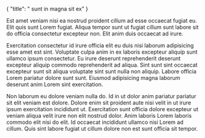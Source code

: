{
  "title": " sunt in magna sit ex"
}

Est amet veniam nisi ea nostrud proident cillum ad esse occaecat fugiat eu. Elit quis sunt Lorem fugiat. Aliqua tempor sunt ut fugiat cillum sunt labore sit do officia consectetur excepteur non. Elit anim duis occaecat ad irure.

Exercitation consectetur id irure officia elit eu duis nisi laborum adipisicing esse amet est sint. Voluptate culpa anim in ex laboris excepteur aliquip sunt ullamco ipsum consectetur. Eu irure deserunt reprehenderit deserunt excepteur aliquip commodo reprehenderit ad aliqua. Sint sunt sint occaecat excepteur sunt sit aliqua voluptate sint sunt nulla non aliquip. Labore officia Lorem pariatur dolore sunt sunt. Eiusmod adipisicing magna laborum deserunt anim Lorem sint exercitation.

Non laborum eu dolore veniam nulla do. Id in ut dolor anim pariatur pariatur sit elit veniam est dolore. Dolore enim sit proident aute nisi velit in ut irure ipsum exercitation incididunt ut. Exercitation sunt officia dolore excepteur ut veniam aliqua velit irure non elit nostrud dolor. Anim laboris Lorem laboris commodo elit nisi do elit. Id occaecat incididunt ullamco nisi Lorem ad cillum. Quis sint labore fugiat ut cillum dolore non est sunt officia sit tempor.